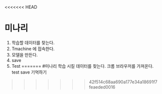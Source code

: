 <<<<<<< HEAD
# 미나리
1. 학습할 데이터를 찾는다.
2. Tmachine 에 접속한다.
3. 모델을 만든다.
4. save
5. Test
=======
#미나리
학습 시킬 데이터를 찾는다.
크롬 브라우저를 가져온다.
test
save
기억하기
>>>>>>> 42f514c68aa690a177e34a18691f7feaeded0016
